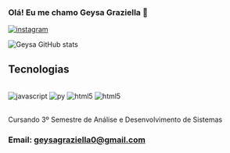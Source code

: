 
### Olá! Eu me chamo Geysa Graziella 🙋
[![instagram](https://img.shields.io/badge/Instagram-E4405F?style=for-the-badge&logo=instagram&logoColor=white
)](https://www.instagram.com/grazi__geysa/)

![Geysa GitHub stats](https://github-readme-stats.vercel.app/api?username=GeysaGraziella&show_icons=true&theme=dark)

## Tecnologias 

<div style="display: inline_block"><br/>
    <img aling="center" alt="javascript" src="https://img.shields.io/badge/JavaScript-F7DF1E?style=for-the-badge&logo=javascript&logoColor=black" />
    <img aling="center" alt="py" src="https://img.shields.io/badge/Python-3776AB?style=for-the-badge&logo=python&logoColor=white" />
    <img aling="center" alt="html5" src="https://img.shields.io/badge/HTML5-E34F26?style=for-the-badge&logo=html5&logoColor=white" />
    <img aling="center" alt="html5" src="https://img.shields.io/badge/C%2B%2B-00599C?style=for-the-badge&logo=c%2B%2B&logoColor=white" />
</div><br/>

Cursando 3º Semestre de Análise e Desenvolvimento de Sistemas 

### Email: geysagraziella0@gmail.com
